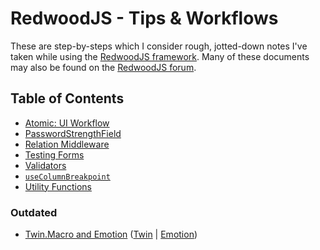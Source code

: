 # RedwoodJS - Tips & Workflows

These are step-by-steps which I consider rough, jotted-down notes I've taken while using the [RedwoodJS framework](https://redwoodjs.com/).
Many of these documents may also be found on the [RedwoodJS forum](https://community.redwoodjs.com).

## Table of Contents

* [Atomic: UI Workflow](./atomic.md#atomic)
* [PasswordStrengthField](./PasswordStrengthField)
* [Relation Middleware](./relation-middleware)
* [Testing Forms](./testing-forms-source)
* [Validators](./validators.md)
* [`useColumnBreakpoint`](./useColumnBreakpoint.md)
* [Utility Functions](./util.md)

### Outdated

* [Twin.Macro and Emotion](./twin-macro-emotion.md) ([Twin](https://github.com/ben-rogerson/twin.macro) | [Emotion](https://github.com/emotion-js/emotion))
